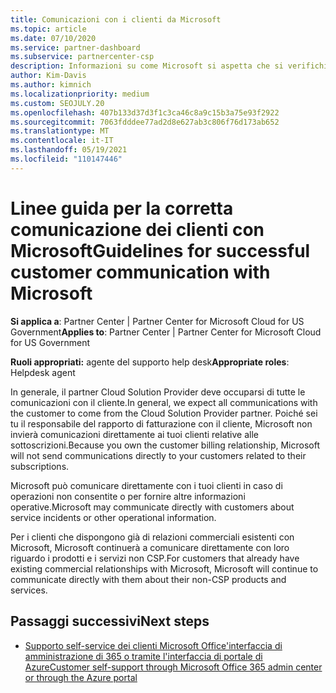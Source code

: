 ```yaml
---
title: Comunicazioni con i clienti da Microsoft
ms.topic: article
ms.date: 07/10/2020
ms.service: partner-dashboard
ms.subservice: partnercenter-csp
description: Informazioni su come Microsoft si aspetta che si verifichino comunicazioni tra clienti e partner nel Cloud Solution Provider programma.
author: Kim-Davis
ms.author: kimnich
ms.localizationpriority: medium
ms.custom: SEOJULY.20
ms.openlocfilehash: 407b133d37d3f1c3ca46c8a9c15b3a75e93f2922
ms.sourcegitcommit: 7063fdddee77ad2d8e627ab3c806f76d173ab652
ms.translationtype: MT
ms.contentlocale: it-IT
ms.lasthandoff: 05/19/2021
ms.locfileid: "110147446"
---
```

# <a name="guidelines-for-successful-customer-communication-with-microsoft"></a><span data-ttu-id="56a1f-103">Linee guida per la corretta comunicazione dei clienti con Microsoft</span><span class="sxs-lookup"><span data-stu-id="56a1f-103">Guidelines for successful customer communication with Microsoft</span></span>

<span data-ttu-id="56a1f-104">**Si applica a**: Partner Center | Partner Center for Microsoft Cloud for US Government</span><span class="sxs-lookup"><span data-stu-id="56a1f-104">**Applies to**: Partner Center | Partner Center for Microsoft Cloud for US Government</span></span>

<span data-ttu-id="56a1f-105">**Ruoli appropriati:** agente del supporto help desk</span><span class="sxs-lookup"><span data-stu-id="56a1f-105">**Appropriate roles**: Helpdesk agent</span></span>

<span data-ttu-id="56a1f-106">In generale, il partner Cloud Solution Provider deve occuparsi di tutte le comunicazioni con il cliente.</span><span class="sxs-lookup"><span data-stu-id="56a1f-106">In general, we expect all communications with the customer to come from the Cloud Solution Provider partner.</span></span> <span data-ttu-id="56a1f-107">Poiché sei tu il responsabile del rapporto di fatturazione con il cliente, Microsoft non invierà comunicazioni direttamente ai tuoi clienti relative alle sottoscrizioni.</span><span class="sxs-lookup"><span data-stu-id="56a1f-107">Because you own the customer billing relationship, Microsoft will not send communications directly to your customers related to their subscriptions.</span></span>

<span data-ttu-id="56a1f-108">Microsoft può comunicare direttamente con i tuoi clienti in caso di operazioni non consentite o per fornire altre informazioni operative.</span><span class="sxs-lookup"><span data-stu-id="56a1f-108">Microsoft may communicate directly with customers about service incidents or other operational information.</span></span>

<span data-ttu-id="56a1f-109">Per i clienti che dispongono già di relazioni commerciali esistenti con Microsoft, Microsoft continuerà a comunicare direttamente con loro riguardo i prodotti e i servizi non CSP.</span><span class="sxs-lookup"><span data-stu-id="56a1f-109">For customers that already have existing commercial relationships with Microsoft, Microsoft will continue to communicate directly with them about their non-CSP products and services.</span></span>

## <a name="next-steps"></a><span data-ttu-id="56a1f-110">Passaggi successivi</span><span class="sxs-lookup"><span data-stu-id="56a1f-110">Next steps</span></span>

- [<span data-ttu-id="56a1f-111">Supporto self-service dei clienti Microsoft Office'interfaccia di amministrazione di 365 o tramite l'interfaccia di portale di Azure</span><span class="sxs-lookup"><span data-stu-id="56a1f-111">Customer self-support through Microsoft Office 365 admin center or through the Azure portal</span></span>](customer-self-support.md)